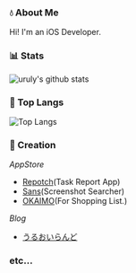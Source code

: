 ### 💧 About Me

Hi! I'm an iOS Developer.

### 📊 Stats

![uruly's github stats](https://github-readme-stats.vercel.app/api?username=uruly&count_private=true&show_icons=true)


### 🦢 Top Langs

![Top Langs](https://github-readme-stats.vercel.app/api/top-langs/?username=uruly)

### 📱 Creation

*AppStore*

- [Repotch](https://apps.apple.com/us/app/repotch/id1537512055)(Task Report App)
- [Sans](https://apps.apple.com/us/app/sans-screenshot-searcher/id1549792968)(Screenshot Searcher)
- [OKAIMO](https://apps.apple.com/us/app/okaimo/id1470819105)(For Shopping List.)


*Blog*

- [うるおいらんど](https://uruly.xyz/)

### etc...




<!--
**uruly/uruly** is a ✨ _special_ ✨ repository because its `README.md` (this file) appears on your GitHub profile.

Here are some ideas to get you started:

- 🔭 I’m currently working on ...
- 🌱 I’m currently learning ...
- 👯 I’m looking to collaborate on ...
- 🤔 I’m looking for help with ...
- 💬 Ask me about ...
- 📫 How to reach me: ...
- 😄 Pronouns: ...
- ⚡ Fun fact: ...
-->
